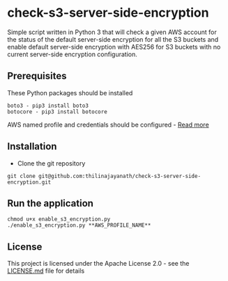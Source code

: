 # check-s3-server-side-encryption

Simple script written in Python 3 that will check a given AWS account for the status of the default server-side encryption for all the S3 buckets and enable default server-side encryption with AES256 for S3 buckets with no current server-side encryption configuration.

## Prerequisites

These Python packages should be installed

```
boto3 - pip3 install boto3
botocore - pip3 install botocore
```

AWS named profile and credentials should be configured - [Read more](https://docs.aws.amazon.com/cli/latest/userguide/cli-chap-configure.html)

## Installation

* Clone the git repository
```
git clone git@github.com:thilinajayanath/check-s3-server-side-encryption.git
```

## Run the application

```
chmod u+x enable_s3_encryption.py
./enable_s3_encryption.py **AWS_PROFILE_NAME**
```

## License

This project is licensed under the Apache License 2.0 - see the [LICENSE.md](LICENSE.md) file for details
